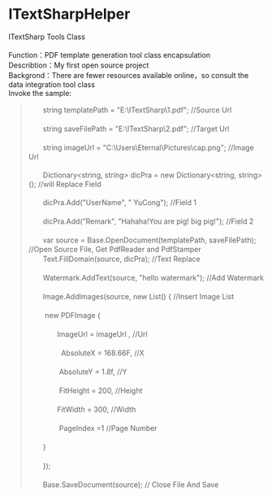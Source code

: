 # ITextSharpHelper<br>  
ITextSharp Tools Class<br>  
Function：PDF template generation tool class encapsulation<br>
Describtion：My first open source project<br>
Backgrond：There are fewer resources available online，so consult the data integration tool class<br>
Invoke the sample:<br>  
>　　string templatePath = "E:\\ITextSharp\\1.pdf"; //Source Url<br>  
　　string saveFilePath = "E:\\ITextSharp\\2.pdf"; //Target Url<br>  
  　　string imageUrl = "C:\\Users\\Eternal\\Pictures\\cap.png";  //Image Url<br>  
    　　Dictionary<string, string> dicPra = new Dictionary<string, string>();  //will Replace Field<br>  
      　　dicPra.Add("UserName", " YuCong"); //Field 1<br>  
        　　dicPra.Add("Remark", "Hahaha!You are pig! big pig!");  //Field 2<br>  
          　　var source = Base.OpenDocument(templatePath, saveFilePath); //Open Source File, Get PdfReader and PdfStamper<br>
            　　Text.FillDomain(source, dicPra); //Text Replace<br>  
    　　Watermark.AddText(source, "hello watermark"); //Add Watermark<br>  
    　　Image.AddImages(source, new List<PDFImage>() {   //Insert Image List<br>  
        　　        new PDFImage {<br>  
  　　　　ImageUrl = imageUrl ,  //Url<br>  
              　　     　　 AbsoluteX = 168.66F,  //X<br>  
                  　　　　  AbsoluteY =  1.8f,   //Y<br>  
                   　　　　 FitHeight = 200,    //Height<br>  
                    　　　　FitWidth = 300,     //Width<br>  
                   　　 　　PageIndex =1      //Page Number<br>  
                　　}<br>  
            　　});<br>  
    　　Base.SaveDocument(source);    // Close File And Save<br>  

